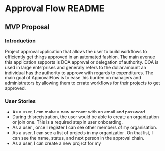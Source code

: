 # Approval Flow README

## MVP Proposal

### Introduction

Project approval application that allows the user to build workflows to efficiently get things approved in an automated fashion. The main avenue this application supports is DOA approval or delegation of authority. DOA is used in large enterprises and generally refers to the dollar amount an individual has the authority to approve with regards to expenditures. The main goal of ApprovalFlow is to ease this burden on managers and administrators by allowing them to create workflows for their projects to get approved.

### User Stories

- As a user, I can make a new account with an email and password.
- During thisregistration, the user would be able to create an organization or join one. This is a required step in user onboarding.
- As a user , once I register I can see other members of my organisation.
- As a user, I can see a list of projects in my organization. On that list, I can see the name, status, and next person in the approval chain.
- As a user, I can create a new project for my
